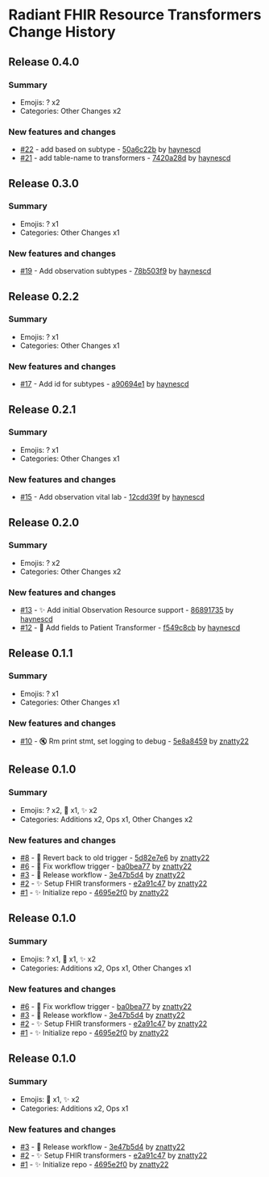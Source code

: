 # Radiant FHIR Resource Transformers Change History

## Release 0.4.0

### Summary

- Emojis: ? x2
- Categories: Other Changes x2

### New features and changes

- [#22](https://github.com/radiant-network/radiant-fhir-transformers/pull/22) -  add based on subtype - [50a6c22b](https://github.com/radiant-network/radiant-fhir-transformers/commit/50a6c22ba846fa32afcd3cb7e9f72ecaa0978e7f) by [haynescd](https://github.com/haynescd)
- [#21](https://github.com/radiant-network/radiant-fhir-transformers/pull/21) -  add table-name to transformers - [7420a28d](https://github.com/radiant-network/radiant-fhir-transformers/commit/7420a28d0f6c18cbef4075290b6e0ddc6bd6d48e) by [haynescd](https://github.com/haynescd)


## Release 0.3.0

### Summary

- Emojis: ? x1
- Categories: Other Changes x1

### New features and changes

- [#19](https://github.com/radiant-network/radiant-fhir-transformers/pull/19) -  Add observation subtypes - [78b503f9](https://github.com/radiant-network/radiant-fhir-transformers/commit/78b503f9115560af8dc72dcdc42edb78f0737d0b) by [haynescd](https://github.com/haynescd)


## Release 0.2.2

### Summary

- Emojis: ? x1
- Categories: Other Changes x1

### New features and changes

- [#17](https://github.com/radiant-network/radiant-fhir-transformers/pull/17) -  Add id for subtypes - [a90694e1](https://github.com/radiant-network/radiant-fhir-transformers/commit/a90694e169da252ccb6adae435e81c8a066e0690) by [haynescd](https://github.com/haynescd)


## Release 0.2.1

### Summary

- Emojis: ? x1
- Categories: Other Changes x1

### New features and changes

- [#15](https://github.com/radiant-network/radiant-fhir-transformers/pull/15) -  Add observation vital lab - [12cdd39f](https://github.com/radiant-network/radiant-fhir-transformers/commit/12cdd39fb11f490d0c12336640b7cbb6ac20de44) by [haynescd](https://github.com/haynescd)


## Release 0.2.0

### Summary

- Emojis: ? x2
- Categories: Other Changes x2

### New features and changes

- [#13](https://github.com/radiant-network/radiant-fhir-transformers/pull/13) -  :sparkles: Add initial Observation Resource support - [86891735](https://github.com/radiant-network/radiant-fhir-transformers/commit/8689173517594b2a97bb7f48c2577ada053599e9) by [haynescd](https://github.com/haynescd)
- [#12](https://github.com/radiant-network/radiant-fhir-transformers/pull/12) -  :bento: Add fields to Patient Transformer - [f549c8cb](https://github.com/radiant-network/radiant-fhir-transformers/commit/f549c8cba35e8bdfc7fb629810542c7d54852c8b) by [haynescd](https://github.com/haynescd)


## Release 0.1.1

### Summary

- Emojis: ? x1
- Categories: Other Changes x1

### New features and changes

- [#10](https://github.com/radiant-network/radiant-fhir-transformers/pull/10) -  :mute: Rm print stmt, set logging to debug - [5e8a8459](https://github.com/radiant-network/radiant-fhir-transformers/commit/5e8a8459d6f8646ef830830efa9781bd08db4fcd) by [znatty22](https://github.com/znatty22)


## Release 0.1.0

### Summary

- Emojis: ? x2, 👷 x1, ✨ x2
- Categories: Additions x2, Ops x1, Other Changes x2

### New features and changes

- [#8](https://github.com/radiant-network/radiant-fhir-transformers/pull/8) -  :bug: Revert back to old trigger - [5d82e7e6](https://github.com/radiant-network/radiant-fhir-transformers/commit/5d82e7e64f8d1c8b2f11d0f7af9b4d43ca58f907) by [znatty22](https://github.com/znatty22)
- [#6](https://github.com/radiant-network/radiant-fhir-transformers/pull/6) -  :bug: Fix workflow trigger - [ba0bea77](https://github.com/radiant-network/radiant-fhir-transformers/commit/ba0bea771d819b2fb2cc82c5be25b76317f5ff2e) by [znatty22](https://github.com/znatty22)
- [#3](https://github.com/radiant-network/radiant-fhir-transformers/pull/3) - 👷 Release workflow - [3e47b5d4](https://github.com/radiant-network/radiant-fhir-transformers/commit/3e47b5d4d2008a631bc70db6d203360ce1cc6c71) by [znatty22](https://github.com/znatty22)
- [#2](https://github.com/radiant-network/radiant-fhir-transformers/pull/2) - ✨ Setup FHIR transformers - [e2a91c47](https://github.com/radiant-network/radiant-fhir-transformers/commit/e2a91c473f95e3d0b1094d7aee852308f582ee25) by [znatty22](https://github.com/znatty22)
- [#1](https://github.com/radiant-network/radiant-fhir-transformers/pull/1) - ✨ Initialize repo - [4695e2f0](https://github.com/radiant-network/radiant-fhir-transformers/commit/4695e2f0f37c92dacbbb8331b970b8fda8f2ff76) by [znatty22](https://github.com/znatty22)


## Release 0.1.0

### Summary

- Emojis: ? x1, 👷 x1, ✨ x2
- Categories: Additions x2, Ops x1, Other Changes x1

### New features and changes

- [#6](https://github.com/radiant-network/radiant-fhir-transformers/pull/6) -  :bug: Fix workflow trigger - [ba0bea77](https://github.com/radiant-network/radiant-fhir-transformers/commit/ba0bea771d819b2fb2cc82c5be25b76317f5ff2e) by [znatty22](https://github.com/znatty22)
- [#3](https://github.com/radiant-network/radiant-fhir-transformers/pull/3) - 👷 Release workflow - [3e47b5d4](https://github.com/radiant-network/radiant-fhir-transformers/commit/3e47b5d4d2008a631bc70db6d203360ce1cc6c71) by [znatty22](https://github.com/znatty22)
- [#2](https://github.com/radiant-network/radiant-fhir-transformers/pull/2) - ✨ Setup FHIR transformers - [e2a91c47](https://github.com/radiant-network/radiant-fhir-transformers/commit/e2a91c473f95e3d0b1094d7aee852308f582ee25) by [znatty22](https://github.com/znatty22)
- [#1](https://github.com/radiant-network/radiant-fhir-transformers/pull/1) - ✨ Initialize repo - [4695e2f0](https://github.com/radiant-network/radiant-fhir-transformers/commit/4695e2f0f37c92dacbbb8331b970b8fda8f2ff76) by [znatty22](https://github.com/znatty22)


## Release 0.1.0

### Summary

- Emojis: 👷 x1, ✨ x2
- Categories: Additions x2, Ops x1

### New features and changes

- [#3](https://github.com/radiant-network/radiant-fhir-transformers/pull/3) - 👷 Release workflow - [3e47b5d4](https://github.com/radiant-network/radiant-fhir-transformers/commit/3e47b5d4d2008a631bc70db6d203360ce1cc6c71) by [znatty22](https://github.com/znatty22)
- [#2](https://github.com/radiant-network/radiant-fhir-transformers/pull/2) - ✨ Setup FHIR transformers - [e2a91c47](https://github.com/radiant-network/radiant-fhir-transformers/commit/e2a91c473f95e3d0b1094d7aee852308f582ee25) by [znatty22](https://github.com/znatty22)
- [#1](https://github.com/radiant-network/radiant-fhir-transformers/pull/1) - ✨ Initialize repo - [4695e2f0](https://github.com/radiant-network/radiant-fhir-transformers/commit/4695e2f0f37c92dacbbb8331b970b8fda8f2ff76) by [znatty22](https://github.com/znatty22)